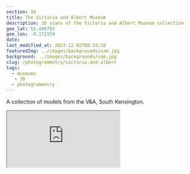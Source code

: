 ```yaml
---
section: 3d
title: The Victoria and Albert Museum
description: 3D scans of the Victoria and Albert Museum collection
geo_lat: 51.496793
geo_lon: -0.172159
date:
last_modified_at: 2023-12-02T08:34:10
featuredImg: ../images/backgrounds/vam.jpg
background: ../images/backgrounds/vam.jpg
slug: /photogrammetry/victoria-and-albert
tags:
  - museums
   - 3D 
  - photogrammetry
---
```


A collection of models from the V&A, South Kensington.

<div class="ratio  ratio-1x1 mb-3">
    <iframe title="A 3D model play list from the V&A collection" src="https://sketchfab.com/playlists/embed?collection=537b139cdfc34f33884804370f7f824e"  allow="autoplay; fullscreen; vr" mozallowfullscreen="true" webkitallowfullscreen="true"></iframe>
</div>
